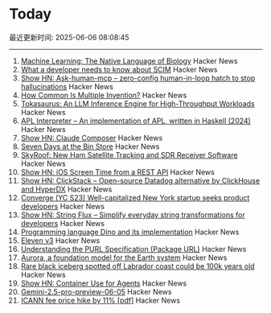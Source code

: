 # Today

最近更新时间: 2025-06-06 08:08:45

--- 
1. [Machine Learning: The Native Language of Biology](https://decodingbiology.substack.com/p/machine-learning-the-native-language) Hacker News
2. [What a developer needs to know about SCIM](https://tesseral.com/blog/what-a-developer-needs-to-know-about-scim) Hacker News
3. [Show HN: Ask-human-mcp – zero-config human-in-loop hatch to stop hallucinations](https://masonyarbrough.com/blog/ask-human) Hacker News
4. [How Common Is Multiple Invention?](https://www.construction-physics.com/p/how-often-do-inventions-have-multiple) Hacker News
5. [Tokasaurus: An LLM Inference Engine for High-Throughput Workloads](https://scalingintelligence.stanford.edu/blogs/tokasaurus/) Hacker News
6. [APL Interpreter – An implementation of APL, written in Haskell (2024)](https://scharenbroch.dev/projects/apl-interpreter/) Hacker News
7. [Show HN: Claude Composer](https://github.com/possibilities/claude-composer) Hacker News
8. [Seven Days at the Bin Store](https://defector.com/seven-days-at-the-bin-store) Hacker News
9. [SkyRoof: New Ham Satellite Tracking and SDR Receiver Software](https://www.rtl-sdr.com/skyroof-new-ham-satellite-tracking-and-sdr-receiver-software/) Hacker News
10. [Show HN: iOS Screen Time from a REST API](https://www.thescreentimenetwork.com/api/) Hacker News
11. [Show HN: ClickStack – Open-source Datadog alternative by ClickHouse and HyperDX](https://github.com/hyperdxio/hyperdx) Hacker News
12. [Converge (YC S23) Well-capitalized New York startup seeks product developers](https://www.runconverge.com/careers) Hacker News
13. [Show HN: String Flux – Simplify everyday string transformations for developers](https://stringflux.io) Hacker News
14. [Programming language Dino and its implementation](https://github.com/dino-lang/dino) Hacker News
15. [Eleven v3](https://elevenlabs.io/v3) Hacker News
16. [Understanding the PURL Specification (Package URL)](https://fossa.com/blog/understanding-purl-specification-package-url/) Hacker News
17. [Aurora, a foundation model for the Earth system](https://www.nytimes.com/2025/05/21/climate/ai-weather-models-aurora-microsoft.html) Hacker News
18. [Rare black iceberg spotted off Labrador coast could be 100k years old](https://www.cbc.ca/news/canada/newfoundland-labrador/black-iceberg-labrador-coast-1.7551078) Hacker News
19. [Show HN: Container Use for Agents](https://github.com/dagger/container-use) Hacker News
20. [Gemini-2.5-pro-preview-06-05](https://deepmind.google/models/gemini/pro/) Hacker News
21. [ICANN fee price hike by 11% [pdf]](https://itp.cdn.icann.org/en/files/contracted-parties-communications/attn-planned-variable-accreditation-fee-adjustment-24oct24-en.pdf) Hacker News
